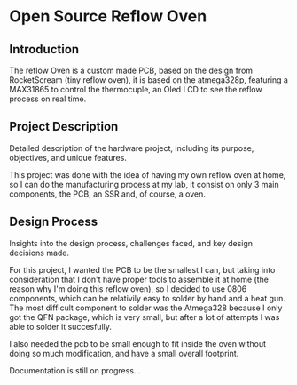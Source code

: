 # Open Source Reflow Oven


## Introduction
The reflow Oven is a custom made PCB, based on the design from RocketScream (tiny reflow oven), it is based on the atmega328p, featuring a MAX31865 to control the thermocuple, an Oled LCD to see the reflow process on real time.

## Project Description
Detailed description of the hardware project, including its purpose, objectives, and unique features.

This project was done with the idea of having my own reflow oven at home, so I can do the manufacturing process at my lab, it consist on only 3 main components, the PCB, an SSR and, of course, a oven.



## Design Process
Insights into the design process, challenges faced, and key design decisions made.

For this project, I wanted the PCB to be the smallest I can, but taking into consideration that I don't have proper tools to assemble it at home (the reason why I'm doing this reflow oven), so I decided to use 0806 components, which can be relativily easy to solder by hand and a heat gun.
The most difficult component to solder was the Atmega328 because I only got the QFN package, which is very small, but after a lot of attempts I was able to solder it succesfully.

I also needed the pcb to be small enough to fit inside the oven without doing so much modification, and have a small overall footprint.

Documentation is still on progress...
